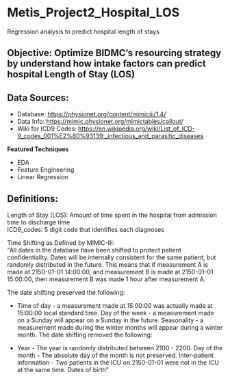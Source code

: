 # Metis_Project2_Hospital_LOS
Regression analysis to predict hospital length of stays

## Objective: Optimize BIDMC’s resourcing strategy by understand how intake factors can predict hospital Length of Stay (LOS)

## Data Sources:
* Database: https://physionet.org/content/mimiciii/1.4/
* Data Info: https://mimic.physionet.org/mimictables/callout/
* Wiki for ICD9 Codes: https://en.wikipedia.org/wiki/List_of_ICD-9_codes_001%E2%80%93139:_infectious_and_parasitic_diseases

**Featured Techniques**
* EDA
* Feature Engineering
* Linear Regression

## Definitions:

Length of Stay (LOS): Amount of time spent in the hospital from admission time to discharge time  
ICD9_codes: 5 digit code that identifies each diagnoses  

Time Shifting as Defined by MIMIC-III:  
"All dates in the database have been shifted to protect patient confidentiality. Dates will be internally consistent for the same patient, but randomly distributed in the future. This means that if measurement A is made at 2150-01-01 14:00:00, and measurement B is made at 2150-01-01 15:00:00, then measurement B was made 1 hour after measurement A.

The date shifting preserved the following:

* Time of day - a measurement made at 15:00:00 was actually made at 15:00:00 local standard time. Day of the week - a measurement made on a Sunday will appear on a Sunday in the future. Seasonality - a measurement made during the winter months will appear during a winter month. The date shifting removed the following:

* Year - The year is randomly distributed between 2100 - 2200. Day of the month - The absolute day of the month is not preserved. Inter-patient information - Two patients in the ICU on 2150-01-01 were not in the ICU at the same time. Dates of birth"
